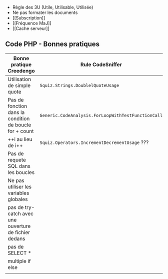 * Règle des 3U (Utile, Utilisable, Utilisée)
* Ne pas formater les documents
* [[Subscription]]
* [[Fréquence MaJ]]
* [[Cache serveur]]

## Code PHP - Bonnes pratiques

| **Bonne pratique Creedengo**                            | **Rule CodeSniffer**                               |
| ------------------------------------------------------- | -------------------------------------------------- |
| Utilisation de simple quote                             | `Squiz.Strings.DoublelQuoteUsage`                  |
| Pas de fonction dans la condition de boucle for + count | `Generic.CodeAnalysis.ForLoopWithTestFunctionCall` |
| ++i au lieu de i++                                      | `Squiz.Operators.IncrementDecrementUsage` ???      |
| Pas de requete SQL dans les boucles                     |                                                    |
| Ne pas utiliser les variables globales                  |                                                    |
| pas de try-catch avec une ouverture de fichier dedans   |                                                    |
| pas de SELECT \*                                        |                                                    |
| multiple if else                                        |                                                    |
|                                                         |                                                    |
